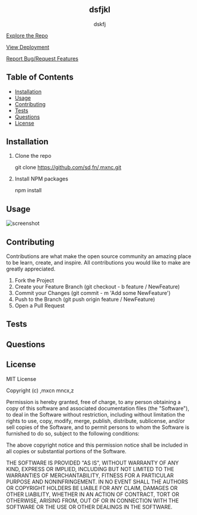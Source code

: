 
<h2 align = "center"><strong> dsfjkl </strong></h2>
    
<p align = "center"> dskfj

<a href= "https://github.com/ + sd,fn + / + ,mxnc"> Explore the Repo </a>

<a href= "https:// + sd,fn + .github.io/ + ,mxnc"> View Deployment </a>

<a href="https://github.com/ + sd,fn + / + {answers.repo_name} + /issues">Report Bug/Request Features</a>

</p>


## Table of Contents
* [Installation](#installation)
* [Usage](#usage)
* [Contributing](#contributing)
* [Tests](#tests)
* [Questions](#questions)
* [License](#license)

## Installation

1. Clone the repo

    git clone https://github.com/sd,fn/,mxnc.git

2. Install NPM packages

    npm install

## Usage

<img src= "undefined" alt = "screenshot">


## Contributing

Contributions are what make the open source community an amazing place to be learn, create, and inspire. All contributions you would like to make are greatly appreciated.

1. Fork the Project
2. Create your Feature Branch (git checkout - b feature / NewFeature)
3. Commit your Changes (git commit - m 'Add some NewFeature')
4. Push to the Branch (git push origin feature / NewFeature)
5. Open a Pull Request


## Tests



## Questions



## License

MIT License

Copyright (c) ,mxcn mncx,z

Permission is hereby granted, free of charge, to any person obtaining a copy
of this software and associated documentation files (the "Software"), to deal
in the Software without restriction, including without limitation the rights
to use, copy, modify, merge, publish, distribute, sublicense, and/or sell
copies of the Software, and to permit persons to whom the Software is
furnished to do so, subject to the following conditions:

The above copyright notice and this permission notice shall be included in all
copies or substantial portions of the Software.

THE SOFTWARE IS PROVIDED "AS IS", WITHOUT WARRANTY OF ANY KIND, EXPRESS OR
IMPLIED, INCLUDING BUT NOT LIMITED TO THE WARRANTIES OF MERCHANTABILITY,
FITNESS FOR A PARTICULAR PURPOSE AND NONINFRINGEMENT. IN NO EVENT SHALL THE
AUTHORS OR COPYRIGHT HOLDERS BE LIABLE FOR ANY CLAIM, DAMAGES OR OTHER
LIABILITY, WHETHER IN AN ACTION OF CONTRACT, TORT OR OTHERWISE, ARISING FROM,
OUT OF OR IN CONNECTION WITH THE SOFTWARE OR THE USE OR OTHER DEALINGS IN THE
SOFTWARE.

    